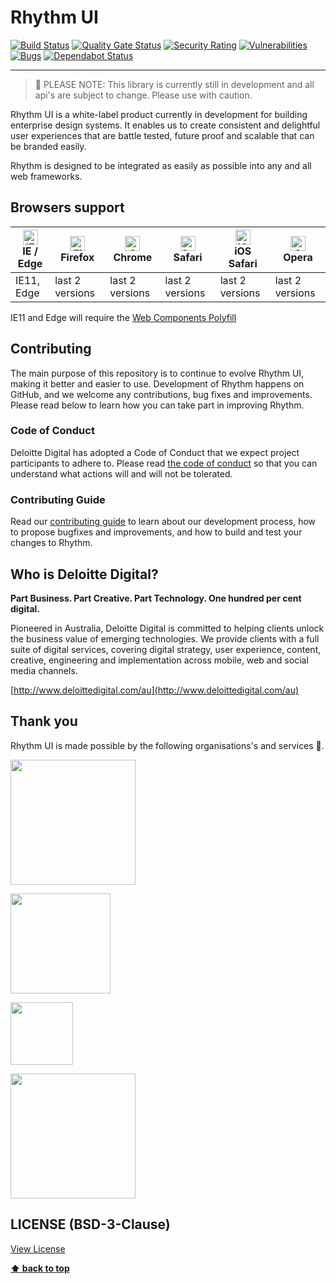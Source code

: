 # Rhythm UI

[![Build Status](https://dev.azure.com/dd-managed-services/FED-Modules/_apis/build/status/rhythm-ui?branchName=master)](https://dev.azure.com/dd-managed-services/FED-Modules/_build/latest?definitionId=45&branchName=master)
[![Quality Gate Status](https://sonarcloud.io/api/project_badges/measure?project=DeloitteDigitalAPAC_rhythm-ui&metric=alert_status)](https://sonarcloud.io/dashboard?id=DeloitteDigitalAPAC_rhythm-ui)
[![Security Rating](https://sonarcloud.io/api/project_badges/measure?project=DeloitteDigitalAPAC_rhythm-ui&metric=security_rating)](https://sonarcloud.io/dashboard?id=DeloitteDigitalAPAC_rhythm-ui)
[![Vulnerabilities](https://sonarcloud.io/api/project_badges/measure?project=DeloitteDigitalAPAC_rhythm-ui&metric=vulnerabilities)](https://sonarcloud.io/dashboard?id=DeloitteDigitalAPAC_rhythm-ui)
[![Bugs](https://sonarcloud.io/api/project_badges/measure?project=DeloitteDigitalAPAC_rhythm-ui&metric=bugs)](https://sonarcloud.io/dashboard?id=DeloitteDigitalAPAC_rhythm-ui)
[![Dependabot Status](https://api.dependabot.com/badges/status?host=github&repo=DeloitteDigitalAPAC/rhythm-ui)](https://dependabot.com)

----

> 👷‍ PLEASE NOTE: This library is currently still in development and all api's are subject to change.️ Please use with caution.

Rhythm UI is a white-label product currently in development for building enterprise design systems. It enables us to create consistent and 
delightful user experiences that are battle tested, future proof and scalable that can be branded easily.

Rhythm is designed to be integrated as easily as possible into any and all web frameworks.

## Browsers support

| [<img src="https://raw.githubusercontent.com/alrra/browser-logos/master/src/edge/edge_48x48.png" alt="IE / Edge" width="24px" height="24px" />](http://godban.github.io/browsers-support-badges/)</br>IE / Edge | [<img src="https://raw.githubusercontent.com/alrra/browser-logos/master/src/firefox/firefox_48x48.png" alt="Firefox" width="24px" height="24px" />](http://godban.github.io/browsers-support-badges/)</br>Firefox | [<img src="https://raw.githubusercontent.com/alrra/browser-logos/master/src/chrome/chrome_48x48.png" alt="Chrome" width="24px" height="24px" />](http://godban.github.io/browsers-support-badges/)</br>Chrome | [<img src="https://raw.githubusercontent.com/alrra/browser-logos/master/src/safari/safari_48x48.png" alt="Safari" width="24px" height="24px" />](http://godban.github.io/browsers-support-badges/)</br>Safari | [<img src="https://raw.githubusercontent.com/alrra/browser-logos/master/src/safari-ios/safari-ios_48x48.png" alt="iOS Safari" width="24px" height="24px" />](http://godban.github.io/browsers-support-badges/)</br>iOS Safari | [<img src="https://raw.githubusercontent.com/alrra/browser-logos/master/src/opera/opera_48x48.png" alt="Opera" width="24px" height="24px" />](http://godban.github.io/browsers-support-badges/)</br>Opera |
| --------- | --------- | --------- | --------- | --------- | --------- |
| IE11, Edge | last 2 versions| last 2 versions| last 2 versions| last 2 versions| last 2 versions

IE11 and Edge will require the [Web Components Polyfill](https://www.webcomponents.org/polyfills)

## Contributing

The main purpose of this repository is to continue to evolve Rhythm UI, making it better and easier to use. Development of 
Rhythm happens on GitHub, and we welcome any contributions, bug fixes and improvements. 
Please read below to learn how you can take part in improving Rhythm.

### Code of Conduct

Deloitte Digital has adopted a Code of Conduct that we expect project participants to adhere to. Please read 
[the code of conduct](https://github.com/DeloitteDigitalAPAC/rhythm-ui/blob/master/CODE_OF_CONDUCT.md) so that you can 
understand what actions will and will not be tolerated.

### Contributing Guide

Read our [contributing guide](https://github.com/DeloitteDigitalAPAC/rhythm-ui/blob/master/CONTRIBUTING.md) to learn about 
our development process, how to propose bugfixes and improvements, and how to build and test your changes to Rhythm.

## Who is Deloitte Digital?

**Part Business. Part Creative. Part Technology. One hundred per cent digital.**

Pioneered in Australia, Deloitte Digital is committed to helping clients unlock the business value of emerging 
technologies. We provide clients with a full suite of digital services, covering digital strategy, user experience, 
content, creative, engineering and implementation across mobile, web and social media channels.

[http://www.deloittedigital.com/au](http://www.deloittedigital.com/au)

## Thank you

Rhythm UI is made possible by the following organisations's and services 🙏.

[<img src="https://sonarcloud.io/images/project_badges/sonarcloud-white.svg" width="200">](https://sonarcloud.io/about)

[<img src="https://www.browserstack.com/images/mail/browserstack-logo-footer.png" width="160">](https://www.browserstack.com/)

[<img src="https://github.githubassets.com/images/modules/logos_page/GitHub-Logo.png" width="100">](https://github.com/)

[<img src="https://cdn.shortpixel.ai/client/to_webp,q_glossy,ret_img/https://cdn.productplan.com/wp-content/uploads/2017/06/azuredevops-2x.png" width="200">](https://azure.microsoft.com/en-au/services/devops/)


## LICENSE (BSD-3-Clause)

[View License](LICENSE)

**[⬆ back to top](#table-of-contents)**
